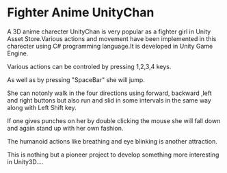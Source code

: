 # Fighter Anime UnityChan
A 3D anime charecter UnityChan is very popular as a fighter girl in Unity Asset Store.Various actions and movement have been implemented in this charecter using C# programming language.It is developed in Unity Game Engine.

Various actions can be controled by pressing 1,2,3,4 keys.

As well as by pressing "SpaceBar" she will jump.

She can notonly walk in the four directions using forward, backward ,left and right buttons but also run and slid in some intervals in the same way along with Left Shift key.

If one gives punches on her by double clicking the mouse she will fall down and again stand up with her own fashion. 

The humanoid actions like breathing and eye blinking is another attraction.

This is nothing but a pioneer project to develop something more interesting in Unity3D....

